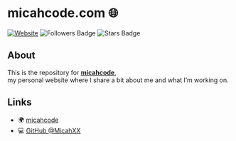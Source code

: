 <h1>
    micahcode.com 🌐 
</h1>

[![Website](https://img.shields.io/badge/Website-micah.code-blue?style=for-the-badge)](https://micahcode.com)
<img src="https://img.shields.io/github/followers/MicahXX?style=for-the-badge" alt="Followers Badge"/>
<img src="https://img.shields.io/github/stars/MicahXX/OwnWebsite?style=for-the-badge" alt="Stars Badge"/>

##  About
This is the repository for [**micahcode**](https://micahcode.com),  
my personal website where I share a bit about me and what I’m working on.

##  Links
- 🌍 [micahcode](https://micahcode.com)
- 💻 [GitHub @MicahXX](https://github.com/MicahXX)

